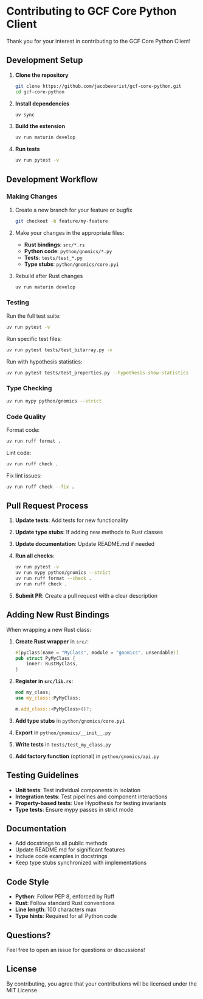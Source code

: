 # Contributing to GCF Core Python Client

Thank you for your interest in contributing to the GCF Core Python Client!

## Development Setup

1. **Clone the repository**
   ```bash
   git clone https://github.com/jacobeverist/gcf-core-python.git
   cd gcf-core-python
   ```

2. **Install dependencies**
   ```bash
   uv sync
   ```

3. **Build the extension**
   ```bash
   uv run maturin develop
   ```

4. **Run tests**
   ```bash
   uv run pytest -v
   ```

## Development Workflow

### Making Changes

1. Create a new branch for your feature or bugfix
   ```bash
   git checkout -b feature/my-feature
   ```

2. Make your changes in the appropriate files:
   - **Rust bindings**: `src/*.rs`
   - **Python code**: `python/gnomics/*.py`
   - **Tests**: `tests/test_*.py`
   - **Type stubs**: `python/gnomics/core.pyi`

3. Rebuild after Rust changes
   ```bash
   uv run maturin develop
   ```

### Testing

Run the full test suite:
```bash
uv run pytest -v
```

Run specific test files:
```bash
uv run pytest tests/test_bitarray.py -v
```

Run with hypothesis statistics:
```bash
uv run pytest tests/test_properties.py --hypothesis-show-statistics
```

### Type Checking

```bash
uv run mypy python/gnomics --strict
```

### Code Quality

Format code:
```bash
uv run ruff format .
```

Lint code:
```bash
uv run ruff check .
```

Fix lint issues:
```bash
uv run ruff check --fix .
```

## Pull Request Process

1. **Update tests**: Add tests for new functionality
2. **Update type stubs**: If adding new methods to Rust classes
3. **Update documentation**: Update README.md if needed
4. **Run all checks**:
   ```bash
   uv run pytest -v
   uv run mypy python/gnomics --strict
   uv run ruff format --check .
   uv run ruff check .
   ```

5. **Submit PR**: Create a pull request with a clear description

## Adding New Rust Bindings

When wrapping a new Rust class:

1. **Create Rust wrapper** in `src/`:
   ```rust
   #[pyclass(name = "MyClass", module = "gnomics", unsendable)]
   pub struct PyMyClass {
       inner: RustMyClass,
   }
   ```

2. **Register in `src/lib.rs`**:
   ```rust
   mod my_class;
   use my_class::PyMyClass;

   m.add_class::<PyMyClass>()?;
   ```

3. **Add type stubs** in `python/gnomics/core.pyi`

4. **Export** in `python/gnomics/__init__.py`

5. **Write tests** in `tests/test_my_class.py`

6. **Add factory function** (optional) in `python/gnomics/api.py`

## Testing Guidelines

- **Unit tests**: Test individual components in isolation
- **Integration tests**: Test pipelines and component interactions
- **Property-based tests**: Use Hypothesis for testing invariants
- **Type tests**: Ensure mypy passes in strict mode

## Documentation

- Add docstrings to all public methods
- Update README.md for significant features
- Include code examples in docstrings
- Keep type stubs synchronized with implementations

## Code Style

- **Python**: Follow PEP 8, enforced by Ruff
- **Rust**: Follow standard Rust conventions
- **Line length**: 100 characters max
- **Type hints**: Required for all Python code

## Questions?

Feel free to open an issue for questions or discussions!

## License

By contributing, you agree that your contributions will be licensed under the MIT License.
